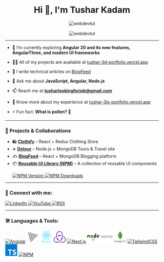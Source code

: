 <h1 align="center">Hi 👋, I'm Tushar Kadam</h1>

<p align="center"> 
  <img src="https://komarev.com/ghpvc/?username=webdevtut&label=Profile%20views&color=0e75b6&style=flat" alt="webdevtut" /> 
</p>
<p align="center">
  <img align="center" src="https://github-readme-stats.vercel.app/api/top-langs?username=webdevtut&show_icons=true&locale=en&layout=compact" alt="webdevtut" />
</p>

---

- 🌱 I’m currently exploring **Angular 20 and its new features, AngularThree, and modern UI frameworks**

- 👨‍💻 All of my projects are available at [tushar-3d-portfolio.vercel.app](https://tushar-3d-portfolio.vercel.app/)

- 📝 I write technical articles on [BlogFeed](https://blogfeed.onrender.com/)

- 💬 Ask me about **JavaScript, Angular, Node.js**

- 📫 Reach me at **tusharlookingforjob@gmail.com**

- 📄 Know more about my experience at [tushar-3js-portfolio.vercel.app](https://tushar-3js-portfolio.vercel.app/)

- ⚡ Fun fact: **What is pollen? 🐝** 

---

### 🚀 Projects & Collaborations

- 🛍️ [**Clothify**](https://redux-clothify.netlify.app/) – React + Redux Clothing Store  
- ✈️ [**Detour**](https://d-tour.up.railway.app/) – Node.js + MongoDB Tours & Travel site  
- ✍️ [**BlogFeed**](https://blogfeed.onrender.com/) – React + MongoDB Blogging platform  
- 📦 [**Reusable UI Library (NPM)**](https://www.npmjs.com/package/reusable-ui-library) – A collection of reusable UI components  
  <br/>
  <a href="https://www.npmjs.com/package/reusable-ui-library">
    <img src="https://img.shields.io/npm/v/reusable-ui-library.svg?style=flat-square" alt="NPM Version" />
  </a>
  <a href="https://www.npmjs.com/package/reusable-ui-library">
    <img src="https://img.shields.io/npm/dm/reusable-ui-library.svg?style=flat-square" alt="NPM Downloads" />
  </a>

---

### 🤝 Connect with me:

<p align="left">
  <a href="https://linkedin.com/in/tushar-web-dev" target="blank">
    <img src="https://raw.githubusercontent.com/rahuldkjain/github-profile-readme-generator/master/src/images/icons/Social/linked-in-alt.svg" alt="LinkedIn" height="30" width="40" />
  </a>
  <a href="https://www.youtube.com/@tusharwebdev" target="blank">
    <img src="https://raw.githubusercontent.com/rahuldkjain/github-profile-readme-generator/master/src/images/icons/Social/youtube.svg" alt="YouTube" height="30" width="40" />
  </a>
  <a href="http://fetchrss.com/rss/64b8c0ab4cd262117728450264b8bf910221f41cf63c8f62.xml" target="blank">
    <img src="https://raw.githubusercontent.com/rahuldkjain/github-profile-readme-generator/master/src/images/icons/Social/rss.svg" alt="RSS" height="30" width="40" />
  </a>
</p>

---

### 🛠️ Languages & Tools:

<p align="left">
  <a href="https://angular.io" target="_blank"><img src="https://angular.io/assets/images/logos/angular/angular.svg" alt="Angular" width="40" height="40"/></a>
  <a href="https://threejs.org/" target="_blank"><img src="https://raw.githubusercontent.com/devicons/devicon/master/icons/threejs/threejs-original.svg" alt="Three.js" width="40" height="40"/></a>
  <a href="https://reactjs.org/" target="_blank"><img src="https://raw.githubusercontent.com/devicons/devicon/master/icons/react/react-original-wordmark.svg" alt="React" width="40" height="40"/></a>
  <a href="https://redux.js.org" target="_blank"><img src="https://raw.githubusercontent.com/devicons/devicon/master/icons/redux/redux-original.svg" alt="Redux" width="40" height="40"/></a>
  <a href="https://nextjs.org/" target="_blank"><img src="https://cdn.worldvectorlogo.com/logos/nextjs-2.svg" alt="Next.js" width="40" height="40"/></a>
  <a href="https://nodejs.org" target="_blank"><img src="https://raw.githubusercontent.com/devicons/devicon/master/icons/nodejs/nodejs-original-wordmark.svg" alt="Node.js" width="40" height="40"/></a>
  <a href="https://expressjs.com" target="_blank"><img src="https://raw.githubusercontent.com/devicons/devicon/master/icons/express/express-original-wordmark.svg" alt="Express" width="40" height="40"/></a>
  <a href="https://www.mongodb.com/" target="_blank"><img src="https://raw.githubusercontent.com/devicons/devicon/master/icons/mongodb/mongodb-original-wordmark.svg" alt="MongoDB" width="40" height="40"/></a>
  <a href="https://tailwindcss.com/" target="_blank"><img src="https://www.vectorlogo.zone/logos/tailwindcss/tailwindcss-icon.svg" alt="TailwindCSS" width="40" height="40"/></a>
  <a href="https://www.typescriptlang.org/" target="_blank"><img src="https://raw.githubusercontent.com/devicons/devicon/master/icons/typescript/typescript-original.svg" alt="TypeScript" width="40" height="40"/></a>
  <a href="https://www.npmjs.com/" target="_blank"><img src="https://upload.wikimedia.org/wikipedia/commons/d/db/Npm-logo.svg" alt="NPM" width="40" height="40"/></a>
</p>
